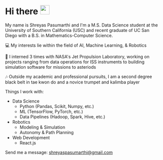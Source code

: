 # Hi there <img src="https://raw.githubusercontent.com/umenzi/umenzi/main/wave.gif" width="30px">

My name is Shreyas Pasumarthi and I'm a M.S. Data Science student at the University of Southern California (USC) and recent graduate of UC San Diego with a B.S. in Mathematics-Computer Science.

💻 My interests lie within the field of AI, Machine Learning, & Robotics

🚀 I interned 3 times with NASA's Jet Propulsion Laboratory, working on projects ranging from data operations for ISS instruments to building simulation software for missions to asteriods

🎶 Outside my academic and professional pursuits, I am a second degree black belt in tae kwon do and a novice trumpet and kalimba player

Things I work with:
* Data Science
  - Python (Pandas, Scikit, Numpy, etc.)
  - ML (TensorFlow, PyTorch, etc.)
  - Data Pipelines (Hadoop, Spark, Hive, etc.)
* Robotics
  - Modeling & Simulation
  - Autonomy & Path Planning
* Web Development
  - React.js

Send me a message: shreyaspasumarthi@gmail.com

<!--
**ShreyasPasumarthi/ShreyasPasumarthi** is a ✨ _special_ ✨ repository because its `README.md` (this file) appears on your GitHub profile.

Here are some ideas to get you started:

- 🔭 I’m currently working on ...1
- 🌱 I’m currently learning ...
- 👯 I’m looking to collaborate on ...
- 🤔 I’m looking for help with ...
- 💬 Ask me about ...
- 📫 How to reach me: ...
- 😄 Pronouns: ...
- ⚡ Fun fact: ...
-->
